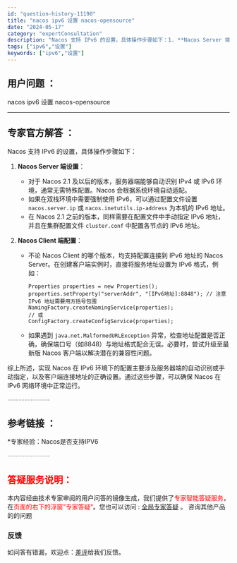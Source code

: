 ```yaml
---
id: "question-history-11190"
title: "nacos ipv6 设置 nacos-opensource"
date: "2024-05-17"
category: "expertConsultation"
description: "Nacos 支持 IPv6 的设置，具体操作步骤如下：1. **Nacos Server 端设置**：   - 对于 Nacos 2.1 及以后的版本，服务器端能够自动识别 IPv4 或 IPv6 环境，通常无需特殊配置。Nacos 会根据系统环境自动适配。   - 如果在双栈环境中需要强制使用 I"
tags: ["ipv6","设置"]
keywords: ["ipv6","设置"]
---
```


## 用户问题 ： 
 nacos ipv6 设置 nacos-opensource 

---------------
## 专家官方解答 ：

Nacos 支持 IPv6 的设置，具体操作步骤如下：

1. **Nacos Server 端设置**：
   - 对于 Nacos 2.1 及以后的版本，服务器端能够自动识别 IPv4 或 IPv6 环境，通常无需特殊配置。Nacos 会根据系统环境自动适配。
   - 如果在双栈环境中需要强制使用 IPv6，可以通过配置文件设置 `nacos.server.ip` 或 `nacos.inetutils.ip-address` 为本机的 IPv6 地址。
   - 在 Nacos 2.1 之前的版本，同样需要在配置文件中手动指定 IPv6 地址，并且在集群配置文件 `cluster.conf` 中配置各节点的 IPv6 地址。

2. **Nacos Client 端配置**：
   - 不论 Nacos Client 的哪个版本，均支持配置连接到 IPv6 地址的 Nacos Server。在创建客户端实例时，直接将服务地址设置为 IPv6 格式，例如：
     ```shell
     Properties properties = new Properties();
     properties.setProperty("serverAddr", "[IPv6地址]:8848"); // 注意 IPv6 地址需要用方括号包围
     NamingFactory.createNamingService(properties);
     // 或
     ConfigFactory.createConfigService(properties);
     ```
   - 如果遇到 `java.net.MalformedURLException` 异常，检查地址配置是否正确，确保端口号（如8848）与地址格式配合无误。必要时，尝试升级至最新版 Nacos 客户端以解决潜在的兼容性问题。

综上所述，实现 Nacos 在 IPv6 环境下的配置主要涉及服务器端的自动识别或手动指定，以及客户端连接地址的正确设置。通过这些步骤，可以确保 Nacos 在 IPv6 网络环境中正常运行。


<font color="#949494">---------------</font> 


## 参考链接 ：

*专家经验：Nacos是否支持IPV6 


 <font color="#949494">---------------</font> 
 


## <font color="#FF0000">答疑服务说明：</font> 

本内容经由技术专家审阅的用户问答的镜像生成，我们提供了<font color="#FF0000">专家智能答疑服务</font>，在<font color="#FF0000">页面的右下的浮窗”专家答疑“</font>。您也可以访问 : [全局专家答疑](https://opensource.alibaba.com/chatBot) 。 咨询其他产品的的问题

### 反馈
如问答有错漏，欢迎点：[差评](https://ai.nacos.io/user/feedbackByEnhancerGradePOJOID?enhancerGradePOJOId=13729)给我们反馈。
